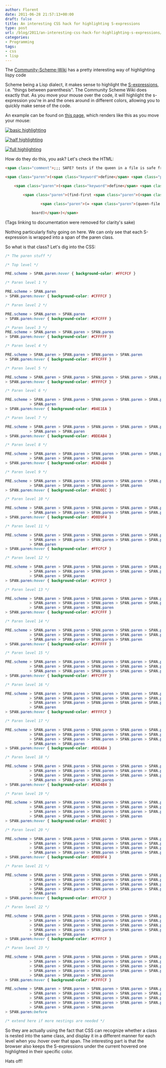 ```yaml
---
author: Florent
date: 2011-06-28 21:57:13+00:00
draft: false
title: An interesting CSS hack for highlighting S-expressions
type: post
url: /blog/2011/an-interesting-css-hack-for-highlighting-s-expressions/
categories:
- Programming
tags:
- css
- lisp
---
```


The [Community-Scheme-Wiki](http://community.schemewiki.org/) has a pretty interesting way of highlighting lispy code

Scheme being a Lisp dialect, it makes sense to highlight the [S-expressions](http://en.wikipedia.org/wiki/S-expression), i.e. "things between parenthesis". The Community Scheme Wiki does exactly that. As you move your mouse over the code, it will highlight the s-expression you're in and the ones around in different colors, allowing you to quickly make sense of the code.

An example can be found on [this page,](http://community.schemewiki.org/?sicp-ex-2.42) which renders like this as you move your mouse:

[![basic highlighting](/blog/wp-content/uploads/2011/06/Sans-titre-1.jpg)
](/blog/wp-content/uploads/2011/06/Sans-titre-1.jpg)

[![half highlighting](/blog/wp-content/uploads/2011/06/Sans-titre-2.jpg)
](/blog/wp-content/uploads/2011/06/Sans-titre-2.jpg)

[![full highlighting](/blog/wp-content/uploads/2011/06/Sans-titre-3.jpg)
](/blog/wp-content/uploads/2011/06/Sans-titre-3.jpg)


How do they do this, you ask? Let's check the HTML:

```html
<span class="comment">;;; SAFE? tests if the queen in a file is safe from attack.</span>

<span class="paren">(<span class="keyword">define</span> <span class="paren">(safe? file board)</span>

    <span class="paren">(<span class="keyword">define</span> <span class="paren">(get-queen-by-file file board)</span>

        <span class="paren">(find-first <span class="paren">(<span class="keyword">lambda</span> <span class="paren">(queen)</span>

                <span class="paren">(= <span class="paren">(queen-file queen)</span> file)</span>)</span>

            board)</span>)</span>
```

(Tags linking to documentation were removed for clarity's sake)

Nothing particularly fishy going on here. We can only see that each S-expression is wrapped into a span of the paren class.

So what is that class? Let's dig into the CSS:

```css
/* The paren stuff */

/* Top level */

PRE.scheme > SPAN.paren:hover { background-color: #FFCFCF }

/* Paren level 1 */

PRE.scheme > SPAN.paren
> SPAN.paren:hover { background-color: #CFFFCF }

/* Paren level 2 */

PRE.scheme > SPAN.paren > SPAN.paren
> SPAN.paren:hover { background-color: #CFCFFF }

/* Paren level 3 */
PRE.scheme > SPAN.paren > SPAN.paren > SPAN.paren
> SPAN.paren:hover { background-color: #CFFFFF }

/* Paren level 4 */

PRE.scheme > SPAN.paren > SPAN.paren > SPAN.paren > SPAN.paren
> SPAN.paren:hover { background-color: #FFCFFF }

/* Paren level 5 */

PRE.scheme > SPAN.paren > SPAN.paren > SPAN.paren > SPAN.paren > SPAN.paren
> SPAN.paren:hover { background-color: #FFFFCF }

/* Paren level 6 */

PRE.scheme > SPAN.paren > SPAN.paren > SPAN.paren > SPAN.paren > SPAN.paren
           > SPAN.paren
> SPAN.paren:hover { background-color: #B4E1EA }

/* Paren level 7 */

PRE.scheme > SPAN.paren > SPAN.paren > SPAN.paren > SPAN.paren > SPAN.paren
           > SPAN.paren > SPAN.paren
> SPAN.paren:hover { background-color: #BDEAB4 }

/* Paren level 8 */

PRE.scheme > SPAN.paren > SPAN.paren > SPAN.paren > SPAN.paren > SPAN.paren
           > SPAN.paren > SPAN.paren > SPAN.paren
> SPAN.paren:hover { background-color: #EAD4B4 }

/* Paren level 9 */

PRE.scheme > SPAN.paren > SPAN.paren > SPAN.paren > SPAN.paren > SPAN.paren
           > SPAN.paren > SPAN.paren > SPAN.paren > SPAN.paren
> SPAN.paren:hover { background-color: #F4D0EC }

/* Paren level 10 */

PRE.scheme > SPAN.paren > SPAN.paren > SPAN.paren > SPAN.paren > SPAN.paren
           > SPAN.paren > SPAN.paren > SPAN.paren > SPAN.paren > SPAN.paren
> SPAN.paren:hover { background-color: #D0D9F4 }

/* Paren level 11 */

PRE.scheme > SPAN.paren > SPAN.paren > SPAN.paren > SPAN.paren > SPAN.paren
           > SPAN.paren > SPAN.paren > SPAN.paren > SPAN.paren > SPAN.paren
           > SPAN.paren
> SPAN.paren:hover { background-color: #FFCFCF }

/* Paren level 12 */

PRE.scheme > SPAN.paren > SPAN.paren > SPAN.paren > SPAN.paren > SPAN.paren
           > SPAN.paren > SPAN.paren > SPAN.paren > SPAN.paren > SPAN.paren
           > SPAN.paren > SPAN.paren
> SPAN.paren:hover { background-color: #CFFFCF }

/* Paren level 13 */

PRE.scheme > SPAN.paren > SPAN.paren > SPAN.paren > SPAN.paren > SPAN.paren
           > SPAN.paren > SPAN.paren > SPAN.paren > SPAN.paren > SPAN.paren
           > SPAN.paren > SPAN.paren > SPAN.paren
> SPAN.paren:hover { background-color: #CFCFFF }

/* Paren level 14 */

PRE.scheme > SPAN.paren > SPAN.paren > SPAN.paren > SPAN.paren > SPAN.paren
           > SPAN.paren > SPAN.paren > SPAN.paren > SPAN.paren > SPAN.paren
           > SPAN.paren > SPAN.paren > SPAN.paren > SPAN.paren
> SPAN.paren:hover { background-color: #CFFFFF }

/* Paren level 15 */

PRE.scheme > SPAN.paren > SPAN.paren > SPAN.paren > SPAN.paren > SPAN.paren
           > SPAN.paren > SPAN.paren > SPAN.paren > SPAN.paren > SPAN.paren
           > SPAN.paren > SPAN.paren > SPAN.paren > SPAN.paren > SPAN.paren
> SPAN.paren:hover { background-color: #FFCFFF }

/* Paren level 16 */

PRE.scheme > SPAN.paren > SPAN.paren > SPAN.paren > SPAN.paren > SPAN.paren
           > SPAN.paren > SPAN.paren > SPAN.paren > SPAN.paren > SPAN.paren
           > SPAN.paren > SPAN.paren > SPAN.paren > SPAN.paren > SPAN.paren
           > SPAN.paren
> SPAN.paren:hover { background-color: #FFFFCF }

/* Paren level 17 */

PRE.scheme > SPAN.paren > SPAN.paren > SPAN.paren > SPAN.paren > SPAN.paren
           > SPAN.paren > SPAN.paren > SPAN.paren > SPAN.paren > SPAN.paren
           > SPAN.paren > SPAN.paren > SPAN.paren > SPAN.paren > SPAN.paren
           > SPAN.paren > SPAN.paren
> SPAN.paren:hover { background-color: #BDEAB4 }

/* Paren level 18 */

PRE.scheme > SPAN.paren > SPAN.paren > SPAN.paren > SPAN.paren > SPAN.paren
           > SPAN.paren > SPAN.paren > SPAN.paren > SPAN.paren > SPAN.paren
           > SPAN.paren > SPAN.paren > SPAN.paren > SPAN.paren > SPAN.paren
           > SPAN.paren > SPAN.paren > SPAN.paren
> SPAN.paren:hover { background-color: #EAD4B4 }

/* Paren level 19 */

PRE.scheme > SPAN.paren > SPAN.paren > SPAN.paren > SPAN.paren > SPAN.paren
           > SPAN.paren > SPAN.paren > SPAN.paren > SPAN.paren > SPAN.paren
           > SPAN.paren > SPAN.paren > SPAN.paren > SPAN.paren > SPAN.paren
           > SPAN.paren > SPAN.paren > SPAN.paren > SPAN.paren
> SPAN.paren:hover { background-color: #F4D0EC }

/* Paren level 20 */

PRE.scheme > SPAN.paren > SPAN.paren > SPAN.paren > SPAN.paren > SPAN.paren
           > SPAN.paren > SPAN.paren > SPAN.paren > SPAN.paren > SPAN.paren
           > SPAN.paren > SPAN.paren > SPAN.paren > SPAN.paren > SPAN.paren
           > SPAN.paren > SPAN.paren > SPAN.paren > SPAN.paren > SPAN.paren
> SPAN.paren:hover { background-color: #D0D9F4 }

/* Paren level 21 */

PRE.scheme > SPAN.paren > SPAN.paren > SPAN.paren > SPAN.paren > SPAN.paren
           > SPAN.paren > SPAN.paren > SPAN.paren > SPAN.paren > SPAN.paren
           > SPAN.paren > SPAN.paren > SPAN.paren > SPAN.paren > SPAN.paren
           > SPAN.paren > SPAN.paren > SPAN.paren > SPAN.paren > SPAN.paren
           > SPAN.paren
> SPAN.paren:hover { background-color: #FFCFCF }

/* Paren level 22 */

PRE.scheme > SPAN.paren > SPAN.paren > SPAN.paren > SPAN.paren > SPAN.paren
           > SPAN.paren > SPAN.paren > SPAN.paren > SPAN.paren > SPAN.paren
           > SPAN.paren > SPAN.paren > SPAN.paren > SPAN.paren > SPAN.paren
           > SPAN.paren > SPAN.paren > SPAN.paren > SPAN.paren > SPAN.paren
           > SPAN.paren > SPAN.paren
> SPAN.paren:hover { background-color: #CFFFCF }

/* Paren level 23 */

PRE.scheme > SPAN.paren > SPAN.paren > SPAN.paren > SPAN.paren > SPAN.paren
           > SPAN.paren > SPAN.paren > SPAN.paren > SPAN.paren > SPAN.paren
           > SPAN.paren > SPAN.paren > SPAN.paren > SPAN.paren > SPAN.paren
           > SPAN.paren > SPAN.paren > SPAN.paren > SPAN.paren > SPAN.paren
           > SPAN.paren > SPAN.paren > SPAN.paren
> SPAN.paren:hover { background-color: #CFFFCF }

PRE.scheme > SPAN.paren > SPAN.paren > SPAN.paren > SPAN.paren > SPAN.paren
           > SPAN.paren > SPAN.paren > SPAN.paren > SPAN.paren > SPAN.paren
           > SPAN.paren > SPAN.paren > SPAN.paren > SPAN.paren > SPAN.paren
           > SPAN.paren > SPAN.paren > SPAN.paren > SPAN.paren > SPAN.paren
           > SPAN.paren > SPAN.paren > SPAN.paren
> SPAN.paren:before

/* extend here if more nestings are needed */
```

So they are actually using the fact that CSS can recognize whether a class is nested into the same class, and display it in a different manner for each level when you :hover over that span. The interesting part is that the browser also keeps the S-expressions under the current hovered one highlighted in their specific color.

Hats off!


